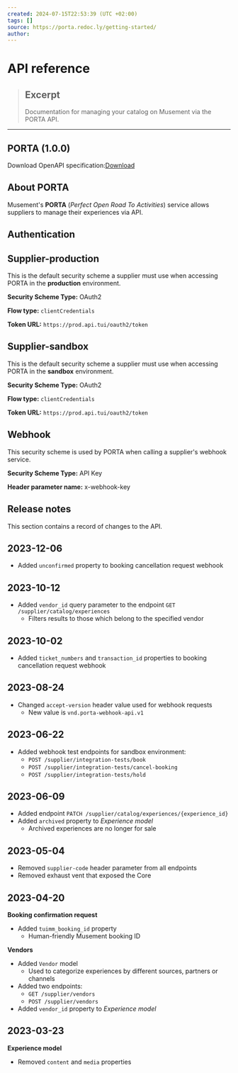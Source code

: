 ```yaml
---
created: 2024-07-15T22:53:39 (UTC +02:00)
tags: []
source: https://porta.redoc.ly/getting-started/
author: 
---
```


# API reference

> ## Excerpt
> Documentation for managing your catalog on Musement via the PORTA API.

---
## PORTA (1.0.0)

Download OpenAPI specification:[Download][1]

## [][2]About PORTA

Musement's **PORTA** (_Perfect Open Road To Activities_) service allows suppliers to manage their experiences via API.

## [][3]Authentication

## [][4]Supplier-production

This is the default security scheme a supplier must use when accessing PORTA in the **production** environment.

**Security Scheme Type:** OAuth2

**Flow type:** `clientCredentials`

**Token URL:** `https://prod.api.tui/oauth2/token`

## [][5]Supplier-sandbox

This is the default security scheme a supplier must use when accessing PORTA in the **sandbox** environment.

**Security Scheme Type:** OAuth2

**Flow type:** `clientCredentials`

**Token URL:** `https://prod.api.tui/oauth2/token`

## [][6]Webhook

This security scheme is used by PORTA when calling a supplier's webhook service.

**Security Scheme Type:** API Key

**Header parameter name:** x-webhook-key

## [][7]Release notes

This section contains a record of changes to the API.

## [][8]2023-12-06

-   Added `unconfirmed` property to booking cancellation request webhook

## [][9]2023-10-12

-   Added `vendor_id` query parameter to the endpoint `GET /supplier/catalog/experiences`
    -   Filters results to those which belong to the specified vendor

## [][10]2023-10-02

-   Added `ticket_numbers` and `transaction_id` properties to booking cancellation request webhook

## [][11]2023-08-24

-   Changed `accept-version` header value used for webhook requests
    -   New value is `vnd.porta-webhook-api.v1`

## [][12]2023-06-22

-   Added webhook test endpoints for sandbox environment:
    -   `POST /supplier/integration-tests/book`
    -   `POST /supplier/integration-tests/cancel-booking`
    -   `POST /supplier/integration-tests/hold`

## [][13]2023-06-09

-   Added endpoint `PATCH /supplier/catalog/experiences/{experience_id}`
-   Added `archived` property to _Experience model_
    -   Archived experiences are no longer for sale

## [][14]2023-05-04

-   Removed `supplier-code` header parameter from all endpoints
-   Removed exhaust vent that exposed the Core

## [][15]2023-04-20

**Booking confirmation request**

-   Added `tuimm_booking_id` property
    -   Human-friendly Musement booking ID

**Vendors**

-   Added `Vendor` model
    -   Used to categorize experiences by different sources, partners or channels
-   Added two endpoints:
    -   `GET /supplier/vendors`
    -   `POST /supplier/vendors`
-   Added `vendor_id` property to _Experience model_

## [][16]2023-03-23

**Experience model**

-   Removed `content` and `media` properties

[1]: blob:https://porta.redoc.ly/d039549a-ee31-45b9-85df-284ae9f39396
[2]: https://porta.redoc.ly/getting-started/#section/About-PORTA
[3]: https://porta.redoc.ly/getting-started/#section/Authentication
[4]: https://porta.redoc.ly/getting-started/#Supplier-production
[5]: https://porta.redoc.ly/getting-started/#Supplier-sandbox
[6]: https://porta.redoc.ly/getting-started/#Webhook
[7]: https://porta.redoc.ly/getting-started/#section/Release-notes
[8]: https://porta.redoc.ly/getting-started/#section/Release-notes/2023-12-06
[9]: https://porta.redoc.ly/getting-started/#section/Release-notes/2023-10-12
[10]: https://porta.redoc.ly/getting-started/#section/Release-notes/2023-10-02
[11]: https://porta.redoc.ly/getting-started/#section/Release-notes/2023-08-24
[12]: https://porta.redoc.ly/getting-started/#section/Release-notes/2023-06-22
[13]: https://porta.redoc.ly/getting-started/#section/Release-notes/2023-06-09
[14]: https://porta.redoc.ly/getting-started/#section/Release-notes/2023-05-04
[15]: https://porta.redoc.ly/getting-started/#section/Release-notes/2023-04-20
[16]: https://porta.redoc.ly/getting-started/#section/Release-notes/2023-03-23
